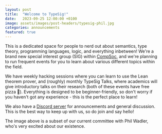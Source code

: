 ```yaml
---
layout: post
title:  "Welcome to TypeSig!"
date:   2023-09-25 12:00:00 +0100
image: assets/images/post-headers/typesig-phil.jpg
categories: announcements
featured: true
---
```

This is a dedicated space for people to nerd out about semantics, type theory, programming languages, logic, and everything inbetween! We're a brand new special interest group (SIG) within [CompSoc][compsoc], and we're planning to run frequent events for you to learn about various different topics within the field.

We have weekly hacking sessions where you can learn to use the Lean theorem prover, and (roughly) monthly TypeSig Talks, where academics will give introductory talks on their research (both of these events have free pizza 🍕). Everything is designed to be beginner-friendly, so don't worry if you haven't got any experience - this is the perfect place to learn!

We also have a [Discord server][discord] for announcements and general discussion. This is the best way to keep up with us, so do join and say hello!

The image above is a subset of our current committee with Phil Wadler, who's very excited about our existence.


[compsoc]: https://comp-soc.com
[discord]: {{site.social.discord}}

